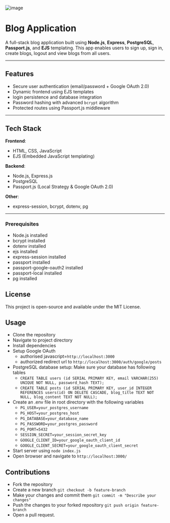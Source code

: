 ![image](https://github.com/user-attachments/assets/c1e8fd04-304f-42cb-abd4-bf5c08f17dcc)
#  Blog Application 

A full-stack blog application built using **Node.js**, **Express**, **PostgreSQL**, **Passport.js**, and **EJS** templating. 
This app enables users to sign up, sign in, create blogs, logout and view blogs from all users.

---

##  Features

-  Secure user authentication (email/password + Google OAuth 2.0)
-  Dynamic frontend using EJS templates
-  login persistence and database integration
-  Password hashing with advanced `bcrypt` algorithm
-  Protected routes using Passport.js middleware

---

##  Tech Stack

**Frontend**:  
- HTML, CSS, JavaScript  
- EJS (Embedded JavaScript templating)

**Backend**:  
- Node.js, Express.js  
- PostgreSQL  
- Passport.js (Local Strategy & Google OAuth 2.0)

**Other**:  
- express-session, bcrypt, dotenv, pg

---

### Prerequisites
- Node.js installed
- bcrypt installed
- dotenv installed
- ejs installed
- express-session installed
- passport installed
- passport-google-oauth2 installed
- passport-local installed
- pg installed


## License
This project is open-source and available under the MIT License. 



## Usage
 - Clone the repository
 - Navigate to project directory
 - Install dependencies
 - Setup Google OAuth
   - authorised javascript=`http://localhost:3000`
   - authorized redirect url to `http://localhost:3000/auth/google/posts`
 - PostgreSQL database setup: Make sure your database has following tables
   - `CREATE TABLE users (id SERIAL PRIMARY KEY, email VARCHAR(255) UNIQUE NOT NULL, password_hash TEXT);`
   - `CREATE TABLE posts (id SERIAL PRIMARY KEY, user_id INTEGER REFERENCES users(id) ON DELETE CASCADE, blog_title TEXT NOT NULL, blog_content TEXT NOT NULL);`
 - Create an .env file in root directory with the following variables
   - `PG_USER=your_postgres_username`
   - `PG_HOST=your_postgres_host`
   - `PG_DATABASE=your_database_name`
   - `PG_PASSWORD=your_postgres_password`
   - `PG_PORT=5432`
   - `SESSION_SECRET=your_session_secret_key`
   - `GOOGLE_CLIENT_ID=your_google_oauth_client_id`
   - `GOOGLE_CLIENT_SECRET=your_google_oauth_client_secret`
 - Start server using `node index.js`
 - Open browser and navigate to `http://localhost:3000/`


## Contributions
- Fork the repository
- Create a new branch
  `git checkout -b feature-branch`
- Make your changes and commit them
  `git commit -m "Describe your changes"`
- Push the changes to your forked repository
  `git push origin feature-branch`
- Open a pull request.



